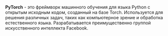 **PyTorch** - это фреймворк машинного обучения для языка Python с открытым исходным кодом, созданный на базе Torch. Используется для решения различных задач, таких как компьютерное зрение и обработка естественного языка. Разрабатывается преимущественно группой искусственного интеллекта Facebook.